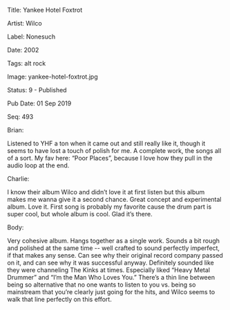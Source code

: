 Title:  Yankee Hotel Foxtrot

Artist: Wilco

Label:  Nonesuch

Date:   2002

Tags:   alt rock

Image:  yankee-hotel-foxtrot.jpg

Status: 9 - Published

Pub Date: 01 Sep 2019

Seq:    493

Brian: 

Listened to YHF a ton when it came out and still really like it, though it seems to have lost a touch of polish for me. A complete work, the songs all of a sort. My fav here: “Poor Places”, because I love how they pull in the audio loop at the end. 


Charlie: 

I know their album Wilco and didn’t love it at first listen but this album makes me wanna give it a second chance. Great concept and experimental album. Love it. First song is probably my favorite cause the drum part is super cool, but whole album is cool. Glad it’s there. 


Body: 

Very cohesive album. Hangs together as a single work. Sounds a bit rough and polished at the same time -- well crafted to sound perfectly imperfect, if that makes any sense. Can see why their original record company passed on it, and can see why it was successful anyway. Definitely sounded like they were channeling The Kinks at times. Especially liked “Heavy Metal Drummer” and “I’m the Man Who Loves You.” There’s a thin line between being so alternative that no one wants to listen to you vs. being so mainstream that you’re clearly just going for the hits, and Wilco seems to walk that line perfectly on this effort. 

